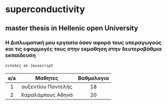 # superconductivity
## master thesis in Hellenic open University
### Η Διπλωματική μου εργασία όσον αφορά τους υπεραγωγούς και τις εφαρμογές τους στην εκμαθηση στην δευτεροβάθμια εκπαίδευση
```Python
εντολές σε Javascript
```

|a/a| Μαθητες | Βαθμολογια|
|:---:|:---:|:---:|
|1|αυξεντίου Παντελής|18|
|2|Χαραλάμπους Αθηνά|20|
